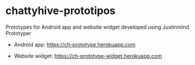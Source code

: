 chattyhive-prototipos
=====================

Prototypes for Android app and website widget developed using Justinmind Prototyper

- Android app: https://ch-prototype.herokuapp.com  

- Website widget: https://ch-prototype-widget.herokuapp.com
